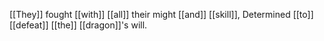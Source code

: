 [[They]] fought [[with]] [[all]] their might [[and]] [[skill]], 
Determined [[to]] [[defeat]] [[the]] [[dragon]]'s will.